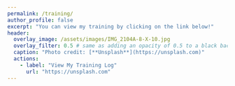 ```yaml
---
permalink: /training/
author_profile: false
excerpt: "You can view my training by clicking on the link below!"
header:
  overlay_image: /assets/images/IMG_2104A-8-X-10.jpg
  overlay_filter: 0.5 # same as adding an opacity of 0.5 to a black background
  caption: "Photo credit: [**Unsplash**](https://unsplash.com)"
  actions:
    - label: "View My Training Log"
      url: "https://unsplash.com"
---
```

